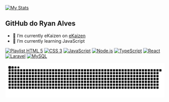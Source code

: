 [![My Stats](https://github-readme-stats.vercel.app/api/?username=CRyanAlves&hide_border=true&show_icons=true&include_all_commits=true&count_private=true&)](https://github.com/CRyanAlves)

## GitHub do Ryan Alves

- 🔭 I’m currently eKaizen on [eKaizen](https://www.ekaizen.digital)
- 🌱 I’m currently learning JavaScript

[![Playlist HTML 5](https://img.shields.io/badge/HTML5-E34F26?style=for-the-badge&logo=html5&logoColor=white)](https://www.youtube.com/playlist?list=PL-u8JWLN6xau0QpzuOTeTI954SsIGEsVA)
[![CSS 3](https://img.shields.io/badge/CSS3-1572B6?style=for-the-badge&logo=css3&logoColor=white)](https://hcode.com.br/cursos/CSS3)
[![JavaScript](https://img.shields.io/badge/JavaScript-F7DF1E?style=for-the-badge&logo=javascript&logoColor=black)](https://hcode.com.br/cursos/JSFULL)
[![Node.js](https://img.shields.io/badge/Node.js-43853D?style=for-the-badge&logo=node.js&logoColor=white)](https://hcode.com.br/cursos/NODEJS)
[![TypeScript](https://img.shields.io/badge/TypeScript-007ACC?style=for-the-badge&logo=typescript&logoColor=white)](https://hcode.com.br/cursos/TS)
[![React](https://img.shields.io/badge/React-20232A?style=for-the-badge&logo=react&logoColor=61DAFB)](https://hcode.com.br)
[![Laravel](https://img.shields.io/badge/Laravel-FF2D20?style=for-the-badge&logo=laravel&logoColor=white)](https://hcode.com.br/cursos/LARAVEL57)
[![MySQL](https://img.shields.io/badge/MySQL-00000F?style=for-the-badge&logo=mysql&logoColor=white)](https://hcode.com.br/cursos/MYSQL)

![Snake](https://github.com/CRyanAlves/CRyanAlves/blob/output/github-contribution-grid-snake.svg)
